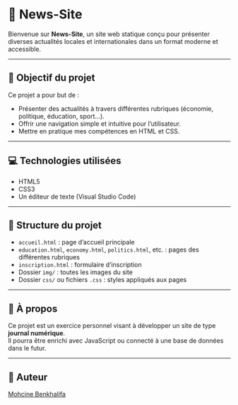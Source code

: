 # 📰 News-Site

Bienvenue sur **News-Site**, un site web statique conçu pour présenter diverses actualités locales et internationales dans un format moderne et accessible.

---

## 🎯 Objectif du projet

Ce projet a pour but de :
- Présenter des actualités à travers différentes rubriques (économie, politique, éducation, sport...).
- Offrir une navigation simple et intuitive pour l’utilisateur.
- Mettre en pratique mes compétences en HTML et CSS.

---

## 💻 Technologies utilisées

- HTML5
- CSS3
- Un éditeur de texte (Visual Studio Code)

---

## 📁 Structure du projet

- `accueil.html` : page d’accueil principale
- `education.html`, `economy.html`, `politics.html`, etc. : pages des différentes rubriques
- `inscription.html` : formulaire d’inscription
- Dossier `img/` : toutes les images du site
- Dossier `css/` ou fichiers `.css` : styles appliqués aux pages

---

## 🚀 À propos

Ce projet est un exercice personnel visant à développer un site de type **journal numérique**.  
Il pourra être enrichi avec JavaScript ou connecté à une base de données dans le futur.

---

## 🔗 Auteur

[Mohcine Benkhalifa](https://github.com/mohcinebenkhalifa)
